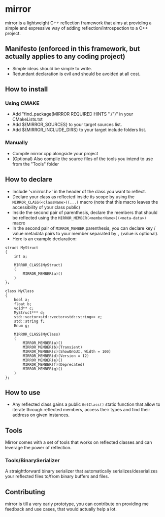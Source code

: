 # mirror
mirror is a lightweight C++ reflection framework that aims at providing a simple and expressive way of adding reflection/introspection to a C++ project.

## Manifesto (enforced in this framework, but actually applies to any coding project)
- Simple ideas should be simple to write.
- Redundant declaration is evil and should be avoided at all cost.

## How to install
### Using CMAKE
- Add "find_package(MIRROR REQUIRED HINTS "./<path-to-mirror-relative-to-your-cmakelists-file>")" in your CMakeLists.txt
- Add ${MIRROR_SOURCES} to your target sources list.
- Add ${MIRROR_INCLUDE_DIRS} to your target include folders list.

### Manually
- Compile mirror.cpp alongside your project
- (Optional) Also compile the source files of the tools you intend to use from the "Tools" folder

## How to declare
- Include '<mirror.h>' in the header of the class you want to reflect.
- Declare your class as reflected inside its scope by using the `MIRROR_CLASS(<className>)(...)` macro (note that this macro leaves the accessibility of your class public)
- Inside the second pair of parenthesis, declare the members that should be reflected using the `MIRROR_MEMBER(<memberName>)(<meta-data>)` macro
- In the second pair of `MIRROR_MEMBER` parenthesis, you can declare key / value metadata pairs to your member separated by `,` (value is optional).
- Here is an example declaration:

```
struct MyStruct
{
	int a;

	MIRROR_CLASS(MyStruct)
	(
		MIRROR_MEMBER(a)()
	)
};

class MyClass
{
	bool a;
	float b;
	void** c;
	MyStruct*** d;
	std::vector<std::vector<std::string>> e;
	std::string f;
	Enum g;

	MIRROR_CLASS(MyClass)
	(
		MIRROR_MEMBER(a)()
		MIRROR_MEMBER(b)(Transient)
		MIRROR_MEMBER(c)(ShowOnGUI, Width = 100)
		MIRROR_MEMBER(d)(Version = 12)
		MIRROR_MEMBER(e)()
		MIRROR_MEMBER(f)(Deprecated)
		MIRROR_MEMBER(g)()
	)
};
```

## How to use
- Any reflected class gains a public `GetClass()` static function that allow to iterate through reflected members, access their types and find their address on given instances.

## Tools
Mirror comes with a set of tools that works on reflected classes and can leverage the power of reflection.
### Tools/BinarySerializer
A straightforward binary serializer that automatically serializes/deserializes your reflected files to/from binary buffers and files.

## Contributing
mirror is till a very early prototype, you can contribute on providing me feedback and use cases, that would actually help a lot.

